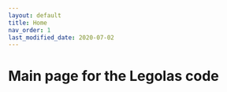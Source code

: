 ```yaml
---
layout: default
title: Home
nav_order: 1
last_modified_date: 2020-07-02
---
```


# Main page for the Legolas code
